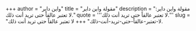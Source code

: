 +++
author = "واين داير"
title = "مقولة واين داير"
description = "مقولة واين داير: لا تعتبر عالقاً حتى تريد أنت ذلك."
quote = '''لا تعتبر عالقاً حتى تريد أنت ذلك.''' 
slug = "لا-تعتبر-عالقاً-حتى-تريد-أنت-ذلك"
+++
لا تعتبر عالقاً حتى تريد أنت ذلك.
